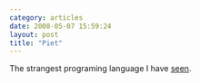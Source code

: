 ```yaml
---
category: articles
date: 2008-05-07 15:59:24
layout: post
title: "Piet"
---
```


The strangest programing language I have <a href="http://www.dangermouse.net/esoteric/piet/samples.html">seen</a>.
